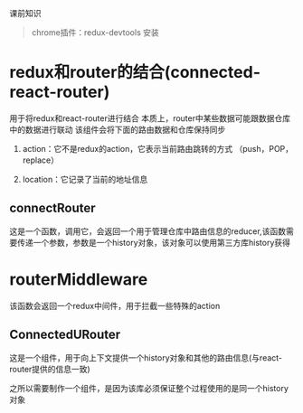 课前知识
> chrome插件：redux-devtools
> 安装
# redux和router的结合(connected-react-router)
用于将redux和react-router进行结合
本质上，router中某些数据可能跟数据仓库中的数据进行联动
该组件会将下面的路由数据和仓库保持同步

1. action：它不是redux的action，它表示当前路由跳转的方式
（push，POP，replace）

2. location：它记录了当前的地址信息

## connectRouter
这是一个函数，调用它，会返回一个用于管理仓库中路由信息的reducer,该函数需要传递一个参数，参数是一个history对象，该对象可以使用第三方库history获得

# routerMiddleware 
该函数会返回一个redux中间件，用于拦截一些特殊的action

## ConnectedURouter 
这是一个组件，用于向上下文提供一个history对象和其他的路由信息(与react-router提供的信息一致)

之所以需要制作一个组件，是因为该库必须保证整个过程使用的是同一个history对象